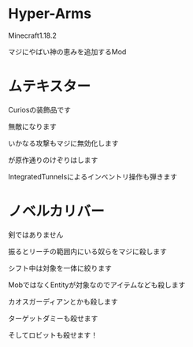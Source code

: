 # Hyper-Arms
Minecraft1.18.2

マジにやばい神の恵みを追加するMod

# ムテキスター

Curiosの装飾品です

無敵になります

いかなる攻撃もマジに無効化します

が原作通りのけぞりはします

IntegratedTunnelsによるインベントリ操作も弾きます

# ノベルカリバー

剣ではありません

振るとリーチの範囲内にいる奴らをマジに殺します

シフト中は対象を一体に絞ります

MobではなくEntityが対象なのでアイテムなども殺します

カオスガーディアンとかも殺します

ターゲットダミーも殺せます

そしてロビットも殺せます！
